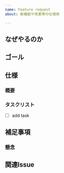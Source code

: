 ```yaml
---
name: Feature request
about: 新機能や改善等の仕様用

---
```


## なぜやるのか

<!-- やることになった背景等を書く -->


## ゴール

<!-- これをリリースすることで何を達成したいのか -->


## 仕様

### 概要

<!-- 量が多ければ、概要と詳細に分ける -->
<!-- 期待する・期待しない動作を書く -->

### タスクリスト

- [ ] add task

## 補足事項

### 懸念

<!-- 気になる点や仕様上での懸念事項等あれば記載する -->

## 関連Issue

